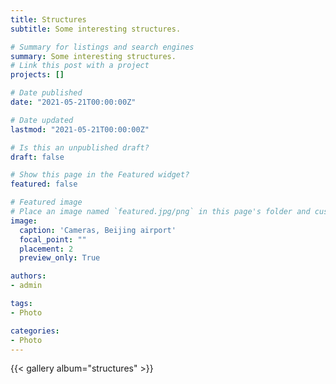 ```yaml
---
title: Structures
subtitle: Some interesting structures.

# Summary for listings and search engines
summary: Some interesting structures.
# Link this post with a project
projects: []

# Date published
date: "2021-05-21T00:00:00Z"

# Date updated
lastmod: "2021-05-21T00:00:00Z"

# Is this an unpublished draft?
draft: false

# Show this page in the Featured widget?
featured: false

# Featured image
# Place an image named `featured.jpg/png` in this page's folder and customize its options here.
image:
  caption: 'Cameras, Beijing airport'
  focal_point: ""
  placement: 2
  preview_only: True

authors:
- admin

tags:
- Photo

categories:
- Photo
---
```


{{< gallery album="structures" >}}


